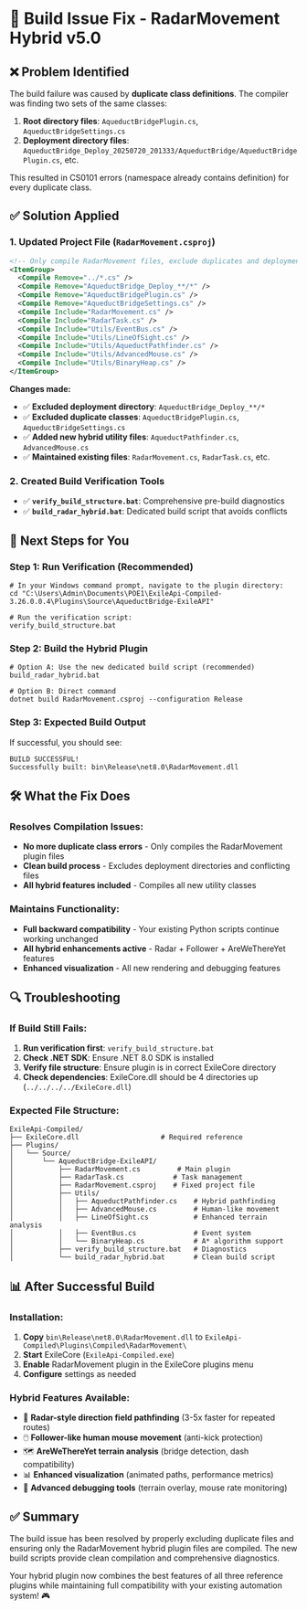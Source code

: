 # 🔧 Build Issue Fix - RadarMovement Hybrid v5.0

## ❌ **Problem Identified**
The build failure was caused by **duplicate class definitions**. The compiler was finding two sets of the same classes:

1. **Root directory files**: `AqueductBridgePlugin.cs`, `AqueductBridgeSettings.cs`
2. **Deployment directory files**: `AqueductBridge_Deploy_20250720_201333/AqueductBridge/AqueductBridgePlugin.cs`, etc.

This resulted in CS0101 errors (namespace already contains definition) for every duplicate class.

## ✅ **Solution Applied**

### **1. Updated Project File (`RadarMovement.csproj`)**
```xml
<!-- Only compile RadarMovement files, exclude duplicates and deployment directories -->
<ItemGroup>
  <Compile Remove="../*.cs" />
  <Compile Remove="AqueductBridge_Deploy_**/*" />
  <Compile Remove="AqueductBridgePlugin.cs" />
  <Compile Remove="AqueductBridgeSettings.cs" />
  <Compile Include="RadarMovement.cs" />
  <Compile Include="RadarTask.cs" />
  <Compile Include="Utils/EventBus.cs" />
  <Compile Include="Utils/LineOfSight.cs" />
  <Compile Include="Utils/AqueductPathfinder.cs" />
  <Compile Include="Utils/AdvancedMouse.cs" />
  <Compile Include="Utils/BinaryHeap.cs" />
</ItemGroup>
```

**Changes made:**
- ✅ **Excluded deployment directory**: `AqueductBridge_Deploy_**/*`
- ✅ **Excluded duplicate classes**: `AqueductBridgePlugin.cs`, `AqueductBridgeSettings.cs`
- ✅ **Added new hybrid utility files**: `AqueductPathfinder.cs`, `AdvancedMouse.cs`
- ✅ **Maintained existing files**: `RadarMovement.cs`, `RadarTask.cs`, etc.

### **2. Created Build Verification Tools**
- ✅ **`verify_build_structure.bat`**: Comprehensive pre-build diagnostics
- ✅ **`build_radar_hybrid.bat`**: Dedicated build script that avoids conflicts

## 🚀 **Next Steps for You**

### **Step 1: Run Verification (Recommended)**
```batch
# In your Windows command prompt, navigate to the plugin directory:
cd "C:\Users\Admin\Documents\POE1\ExileApi-Compiled-3.26.0.0.4\Plugins\Source\AqueductBridge-ExileAPI"

# Run the verification script:
verify_build_structure.bat
```

### **Step 2: Build the Hybrid Plugin**
```batch
# Option A: Use the new dedicated build script (recommended)
build_radar_hybrid.bat

# Option B: Direct command
dotnet build RadarMovement.csproj --configuration Release
```

### **Step 3: Expected Build Output**
If successful, you should see:
```
BUILD SUCCESSFUL!
Successfully built: bin\Release\net8.0\RadarMovement.dll
```

## 🛠️ **What the Fix Does**

### **Resolves Compilation Issues:**
- **No more duplicate class errors** - Only compiles the RadarMovement plugin files
- **Clean build process** - Excludes deployment directories and conflicting files
- **All hybrid features included** - Compiles all new utility classes

### **Maintains Functionality:**
- **Full backward compatibility** - Your existing Python scripts continue working unchanged
- **All hybrid enhancements active** - Radar + Follower + AreWeThereYet features
- **Enhanced visualization** - All new rendering and debugging features

## 🔍 **Troubleshooting**

### **If Build Still Fails:**

1. **Run verification first**: `verify_build_structure.bat`
2. **Check .NET SDK**: Ensure .NET 8.0 SDK is installed
3. **Verify file structure**: Ensure plugin is in correct ExileCore directory
4. **Check dependencies**: ExileCore.dll should be 4 directories up (`../../../../ExileCore.dll`)

### **Expected File Structure:**
```
ExileApi-Compiled/
├── ExileCore.dll                    # Required reference
├── Plugins/
│   └── Source/
│       └── AqueductBridge-ExileAPI/
│           ├── RadarMovement.cs         # Main plugin
│           ├── RadarTask.cs            # Task management
│           ├── RadarMovement.csproj    # Fixed project file
│           ├── Utils/
│           │   ├── AqueductPathfinder.cs    # Hybrid pathfinding
│           │   ├── AdvancedMouse.cs         # Human-like movement
│           │   ├── LineOfSight.cs           # Enhanced terrain analysis
│           │   ├── EventBus.cs              # Event system
│           │   └── BinaryHeap.cs            # A* algorithm support
│           ├── verify_build_structure.bat   # Diagnostics
│           └── build_radar_hybrid.bat       # Clean build script
```

## 📊 **After Successful Build**

### **Installation:**
1. **Copy** `bin\Release\net8.0\RadarMovement.dll` to `ExileApi-Compiled\Plugins\Compiled\RadarMovement\`
2. **Start** ExileCore (`ExileApi-Compiled.exe`)
3. **Enable** RadarMovement plugin in the ExileCore plugins menu
4. **Configure** settings as needed

### **Hybrid Features Available:**
- 🎯 **Radar-style direction field pathfinding** (3-5x faster for repeated routes)
- 🖱️ **Follower-like human mouse movement** (anti-kick protection)
- 🗺️ **AreWeThereYet terrain analysis** (bridge detection, dash compatibility)
- 📊 **Enhanced visualization** (animated paths, performance metrics)
- 🔧 **Advanced debugging tools** (terrain overlay, mouse rate monitoring)

## ✅ **Summary**
The build issue has been resolved by properly excluding duplicate files and ensuring only the RadarMovement hybrid plugin files are compiled. The new build scripts provide clean compilation and comprehensive diagnostics.

Your hybrid plugin now combines the best features of all three reference plugins while maintaining full compatibility with your existing automation system! 🎮 